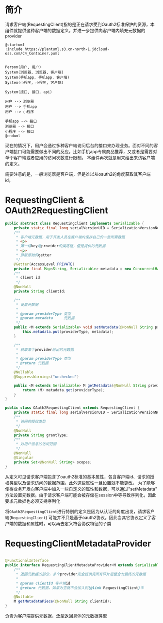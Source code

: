 # 简介

请求客户端(RequestingClient)指的是正在请求受到Oauth2标准保护的资源，本组件就提供这种客户端的数据定义，并进一步提供向客户端内填充元数据的provider

```plantuml
@startuml
!include https://plantuml.s3.cn-north-1.jdcloud-oss.com/C4_Container.puml


Person(用户, 用户)
System(浏览器, 浏览器, 客户端)
System(手机app, 手机app, 客户端)
System(小程序, 小程序, 客户端)

System(接口, 接口, api)

用户 --> 浏览器
用户 --> 手机app
用户 --> 小程序

手机app --> 接口
浏览器 --> 接口
小程序 --> 接口
@enduml
```

现在的情况下，用户会通过多种客户端访问后台的接口来办理业务。面对不同的客户端接口可能需要做出不同的反应，比如手机app专属商品推荐，又或者是需要对单个客户端或者应用的访问次数进行限制。 本组件再次就是用来给出来访客户端的定义。

需要注意的是，一般浏览器是客户端，但是难以从oauth2的角度获取其客户端id。

# RequestingClient & OAuth2RequestingClient

```java
public abstract class RequestingClient implements Serializable {
    private static final long serialVersionUID = SerializationVersionNumber.version;
    /**
     * 客户端元数据，用于开发人员在客户端内保存自己的一些所需数据
     * <p>
     * 第一级key是provider的类路径，值是提供的元数据
     * <p>
     * 屏蔽原始的getter
     */
    @Getter(AccessLevel.PRIVATE)
    private final Map<String, Serializable> metadata = new ConcurrentHashMap<>();
    /**
     * client id
     */
    @NonNull
    private String clientId;

    /**
     * 设置元数据
     *
     * @param providerType 类型
     * @param metadata     元数据
     */
    public <M extends Serializable> void setMetadata(@NonNull String providerType, @NonNull M metadata) {
        this.metadata.put(providerType, metadata);
    }

    /**
     * 获取某个provider给出的元数据
     *
     * @param providerType 类型
     * @return 元数据
     */
    @Nullable
    @SuppressWarnings("unchecked")

    public <M extends Serializable> M getMetadata(@NonNull String providerType) {
        return (M) metadata.get(providerType);
    }
}

public class OAuth2RequestingClient extends RequestingClient {
    private static final long serialVersionUID = SerializationVersionNumber.version;
    /**
     * 访问的授权类型
     */
    @NonNull
    private String grantType;
    /**
     * 对用户信息的访问范围
     */
    @NonNull
    @Singular
    private Set<@NonNull String> scopes;
}
```

从定义可见请求客户端包含了oauth2标准的基本属性，包含客户端id、请求的授权类型以及请求访问的数据范围。此外这些属性一旦设置就不能更改。 为了能够使得业务开发向客户端中加入一些自定义的属性和数据，可以通过"setMetadata"
方法设置元数据。由于请求客户端可能会被存储在session中等导致序列化，因此要求元数据也必须支持序列化

将`OAuth2RequestingClient`进行特别的定义是因为从认证的角度出发，请求客户端(`RequestingClient`)
可能并不只是基于oauth2协议。因此当其它协议定义了客户端的数据和属性时，可以再去定义符合协议特征的子类

# RequestingClientMetadataProvider

```java

@FunctionalInterface
public interface RequestingClientMetadataProvider<M extends Serializable> {
    /**
     * 返回元数据的部分，多个provider完全提供完所有碎片后整合为最终的元数据
     *
     * @param clientId 客户端id
     * @return 元数据，如果为空就不会加入到{@link RequestingClient}中
     */
    @Nullable
    M getMetadataPiece(@NonNull String clientId);
}
```

负责为客户端提供元数据，泛型返回具体的元数据类型